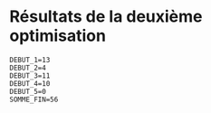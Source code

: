 # Résultats de la deuxième optimisation

```dotenv
DEBUT_1=13
DEBUT_2=4
DEBUT_3=11
DEBUT_4=10
DEBUT_5=0
SOMME_FIN=56
```